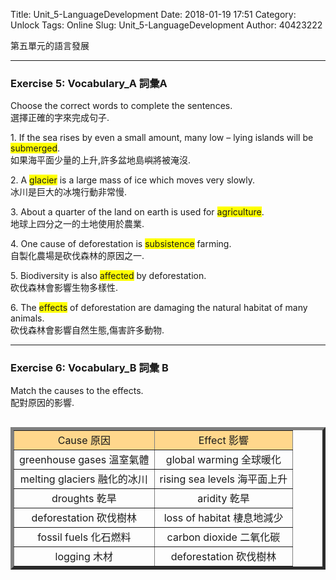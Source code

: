 Title: Unit_5-LanguageDevelopment
Date: 2018-01-19 17:51
Category: Unlock
Tags: Online
Slug: Unit_5-LanguageDevelopment
Author: 40423222

第五單元的語言發展

<!-- PELICAN_END_SUMMARY -->
<!-- 第五單元的語言發展 -->
<hr>

### Exercise 5: Vocabulary_A 詞彙A
Choose the correct words to complete the sentences.<br>
選擇正確的字來完成句子.
<p>
1. If the sea rises by even a small amount, many low – lying islands will be <span style="background-color: #ffff00">submerged</span>.<br>
如果海平面少量的上升,許多盆地島嶼將被淹沒.
<p>
2. A <span style="background-color: #ffff00">glacier</span> is a large mass of ice which moves very slowly.<br>
冰川是巨大的冰塊行動非常慢.
<p>
3. About a quarter of the land on earth is used for <span style="background-color: #ffff00">agriculture</span>.<br>
地球上四分之一的土地使用於農業.
<p>
4. One cause of deforestation is <span style="background-color: #ffff00">subsistence</span> farming.<br>
自製化農場是砍伐森林的原因之一.
<p>
5. Biodiversity is also <span style="background-color: #ffff00">affected</span> by deforestation.<br>
砍伐森林會影響生物多樣性.
<p>
6. The <span style="background-color: #ffff00">effects</span> of deforestation are damaging the natural habitat of many animals.<br>
砍伐森林會影響自然生態,傷害許多動物.

<hr>

### Exercise 6: Vocabulary_B 詞彙 B
Match the causes to the effects.<br>
配對原因的影響.
<p>
<table border="5" width="70%" align="left">
<tr>
<td  style="text-align:center" bgcolor='#FFD78C'>Cause 原因</td>
<td style="text-align:center"  bgcolor='#FFD78C'>Effect 影響</td>
<tr>
<td  style="text-align:center">greenhouse gases 溫室氣體</td>
<td  style="text-align:center">global warming 全球暖化</td>
<tr>
<td  style="text-align:center">melting glaciers 融化的冰川</td>
<td  style="text-align:center">rising sea levels 海平面上升</td>
<tr>
<td  style="text-align:center">droughts 乾旱</td>
<td  style="text-align:center">aridity 乾旱</td>
<tr>
<td  style="text-align:center">deforestation 砍伐樹林</td>
<td  style="text-align:center">loss of habitat 棲息地減少</td>
<tr>
<td  style="text-align:center">fossil fuels 化石燃料</td>
<td  style="text-align:center">carbon dioxide 二氧化碳</td>
<tr>
<td  style="text-align:center">logging 木材</td>
<td  style="text-align:center">deforestation 砍伐樹林</td>
</table>